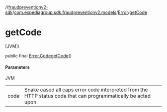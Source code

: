 //[fraudpreventionv2-sdk](../../../index.md)/[com.expediagroup.sdk.fraudpreventionv2.models](../index.md)/[Error](index.md)/[getCode](get-code.md)

# getCode

[JVM]\

public final [Error.Code](-code/index.md)[getCode](get-code.md)()

#### Parameters

JVM

| | |
|---|---|
| code | Snake cased all caps error code interpreted from the HTTP status code that can programmatically be acted upon. |
